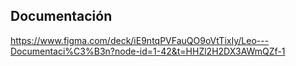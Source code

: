 

## Documentación

https://www.figma.com/deck/iE9ntqPVFauQO9oVtTixIy/Leo---Documentaci%C3%B3n?node-id=1-42&t=HHZl2H2DX3AWmQZf-1
